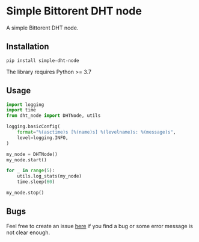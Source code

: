 # Simple Bittorent DHT node

A simple Bittorent DHT node.

## Installation
```
pip install simple-dht-node
```
The library requires Python >= 3.7

## Usage
```python
import logging
import time
from dht_node import DHTNode, utils

logging.basicConfig(
    format="%(asctime)s [%(name)s] %(levelname)s: %(message)s",
    level=logging.INFO,
)

my_node = DHTNode()
my_node.start()

for _ in range(5):
    utils.log_stats(my_node)
    time.sleep(60)

my_node.stop()
```

## Bugs

Feel free to create an issue [here](https://github.com/retonato/simple-dht-node/issues)
if you find a bug or some error message is not clear enough.
